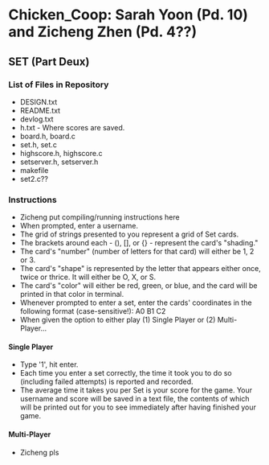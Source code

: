 # Chicken_Coop: Sarah Yoon (Pd. 10) and Zicheng Zhen (Pd. 4??)

## SET (Part Deux)

### List of Files in Repository
* DESIGN.txt
* README.txt
* devlog.txt
* h.txt - Where scores are saved.
* board.h, board.c
* set.h, set.c
* highscore.h, highscore.c
* setserver.h, setserver.h
* makefile
* set2.c??

### Instructions
* Zicheng put compiling/running instructions here
* When prompted, enter a username.
* The grid of strings presented to you represent a grid of Set cards.
* The brackets around each - (), [], or {} - represent the card's "shading."
* The card's "number" (number of letters for that card) will either be 1, 2 or 3.
* The card's "shape" is represented by the letter that appears either once, twice or thrice. It will either be O, X, or S.
* The card's "color" will either be red, green, or blue, and the card will be printed in that color in terminal.
* Whenever prompted to enter a set, enter the cards' coordinates in the following format (case-sensitive!): A0 B1 C2 
* When given the option to either play (1) Single Player or (2) Multi-Player...

#### Single Player
* Type '1', hit enter.
* Each time you enter a set correctly, the time it took you to do so (including failed attempts) is reported and recorded.
* The average time it takes you per Set is your score for the game. Your username and score will be saved in a text file, the contents of which will be printed out for you to see immediately after having finished your game.

#### Multi-Player
* Zicheng pls